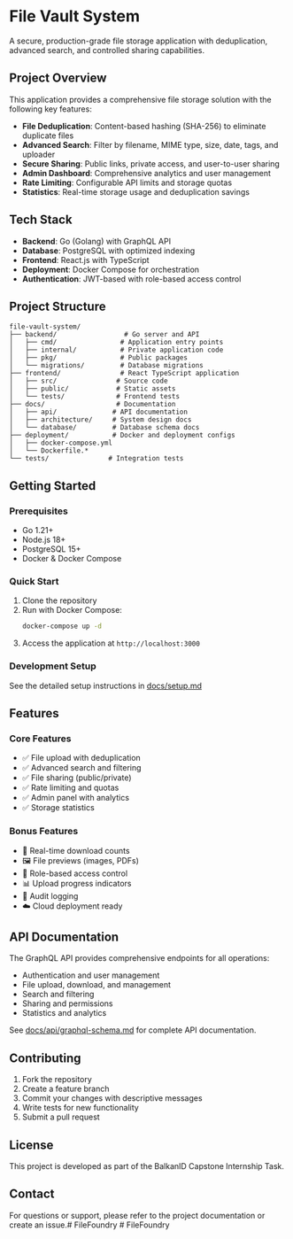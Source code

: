# File Vault System

A secure, production-grade file storage application with deduplication, advanced search, and controlled sharing capabilities.

## Project Overview

This application provides a comprehensive file storage solution with the following key features:

- **File Deduplication**: Content-based hashing (SHA-256) to eliminate duplicate files
- **Advanced Search**: Filter by filename, MIME type, size, date, tags, and uploader
- **Secure Sharing**: Public links, private access, and user-to-user sharing
- **Admin Dashboard**: Comprehensive analytics and user management
- **Rate Limiting**: Configurable API limits and storage quotas
- **Statistics**: Real-time storage usage and deduplication savings

## Tech Stack

- **Backend**: Go (Golang) with GraphQL API
- **Database**: PostgreSQL with optimized indexing
- **Frontend**: React.js with TypeScript
- **Deployment**: Docker Compose for orchestration
- **Authentication**: JWT-based with role-based access control

## Project Structure

```
file-vault-system/
├── backend/                 # Go server and API
│   ├── cmd/                # Application entry points
│   ├── internal/           # Private application code
│   ├── pkg/                # Public packages
│   └── migrations/         # Database migrations
├── frontend/               # React TypeScript application
│   ├── src/               # Source code
│   ├── public/            # Static assets
│   └── tests/             # Frontend tests
├── docs/                  # Documentation
│   ├── api/              # API documentation
│   ├── architecture/     # System design docs
│   └── database/         # Database schema docs
├── deployment/           # Docker and deployment configs
│   ├── docker-compose.yml
│   └── Dockerfile.*
└── tests/               # Integration tests
```

## Getting Started

### Prerequisites

- Go 1.21+
- Node.js 18+
- PostgreSQL 15+
- Docker & Docker Compose

### Quick Start

1. Clone the repository
2. Run with Docker Compose:
   ```bash
   docker-compose up -d
   ```
3. Access the application at `http://localhost:3000`

### Development Setup

See the detailed setup instructions in [docs/setup.md](docs/setup.md)

## Features

### Core Features

- ✅ File upload with deduplication
- ✅ Advanced search and filtering
- ✅ File sharing (public/private)
- ✅ Rate limiting and quotas
- ✅ Admin panel with analytics
- ✅ Storage statistics

### Bonus Features

- 🚀 Real-time download counts
- 🖼️ File previews (images, PDFs)
- 🔐 Role-based access control
- 📊 Upload progress indicators
- 📝 Audit logging
- ☁️ Cloud deployment ready

## API Documentation

The GraphQL API provides comprehensive endpoints for all operations:
- Authentication and user management
- File upload, download, and management
- Search and filtering
- Sharing and permissions
- Statistics and analytics

See [docs/api/graphql-schema.md](docs/api/graphql-schema.md) for complete API documentation.

## Contributing

1. Fork the repository
2. Create a feature branch
3. Commit your changes with descriptive messages
4. Write tests for new functionality
5. Submit a pull request

## License

This project is developed as part of the BalkanID Capstone Internship Task.

## Contact

For questions or support, please refer to the project documentation or create an issue.#   F i l e F o u n d r y  
 #   F i l e F o u n d r y  
 